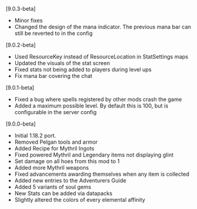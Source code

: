 [9.0.3-beta]
- Minor fixes
- Changed the design of the mana indicator. The previous mana bar can still be reverted to in the config

[9.0.2-beta]
- Used ResourceKey instead of ResourceLocation in StatSettings maps
- Updated the visuals of the stat screen
- Fixed stats not being added to players during level ups
- Fix mana bar covering the chat

[9.0.1-beta]
- Fixed a bug where spells registered by other mods crash the game
- Added a maximum possible level. By default this is 100, but is configurable in the server config

[9.0.0-beta]
- Initial 1.18.2 port.
- Removed Pelgan tools and armor
- Added Recipe for Mythril Ingots
- Fixed powered Mythril and Legendary items not displaying glint
- Set damage on all hoes from this mod to 1
- Added more Mythril weapons
- Fixed advancements awarding themselves when any item is collected
- Added new entries to the Adventurers Guide
- Added 5 variants of soul gems
- New Stats can be added via datapacks
- Slightly altered the colors of every elemental affinity